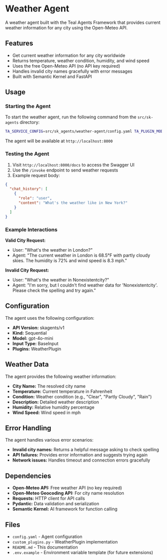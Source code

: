 # Weather Agent

A weather agent built with the Teal Agents Framework that provides current weather information for any city using the Open-Meteo API.

## Features

- Get current weather information for any city worldwide
- Returns temperature, weather condition, humidity, and wind speed
- Uses the free Open-Meteo API (no API key required)
- Handles invalid city names gracefully with error messages
- Built with Semantic Kernel and FastAPI

## Usage

### Starting the Agent

To start the weather agent, run the following command from the `src/sk-agents` directory:

```bash
TA_SERVICE_CONFIG=src/sk_agents/weather-agent/config.yaml TA_PLUGIN_MODULE=src/sk_agents/weather-agent/custom_plugins.py fastapi run src/sk_agents/app.py
```

The agent will be available at `http://localhost:8000`

### Testing the Agent

1. Visit `http://localhost:8000/docs` to access the Swagger UI
2. Use the `/invoke` endpoint to send weather requests
3. Example request body:
```json
{
  "chat_history": [
    {
      "role": "user",
      "content": "What's the weather like in New York?"
    }
  ]
}
```

### Example Interactions

**Valid City Request:**
- User: "What's the weather in London?"
- Agent: "The current weather in London is 68.5°F with partly cloudy skies. The humidity is 72% and wind speed is 8.3 mph."

**Invalid City Request:**
- User: "What's the weather in Nonexistentcity?"
- Agent: "I'm sorry, but I couldn't find weather data for 'Nonexistentcity'. Please check the spelling and try again."

## Configuration

The agent uses the following configuration:

- **API Version:** skagents/v1
- **Kind:** Sequential
- **Model:** gpt-4o-mini
- **Input Type:** BaseInput
- **Plugins:** WeatherPlugin

## Weather Data

The agent provides the following weather information:

- **City Name:** The resolved city name
- **Temperature:** Current temperature in Fahrenheit
- **Condition:** Weather condition (e.g., "Clear", "Partly Cloudy", "Rain")
- **Description:** Detailed weather description
- **Humidity:** Relative humidity percentage
- **Wind Speed:** Wind speed in mph

## Error Handling

The agent handles various error scenarios:

- **Invalid city names:** Returns a helpful message asking to check spelling
- **API failures:** Provides error information and suggests trying again
- **Network issues:** Handles timeout and connection errors gracefully

## Dependencies

- **Open-Meteo API:** Free weather API (no key required)
- **Open-Meteo Geocoding API:** For city name resolution
- **Requests:** HTTP client for API calls
- **Pydantic:** Data validation and serialization
- **Semantic Kernel:** AI framework for function calling

## Files

- `config.yaml` - Agent configuration
- `custom_plugins.py` - WeatherPlugin implementation
- `README.md` - This documentation
- `.env.example` - Environment variable template (for future extensions)
